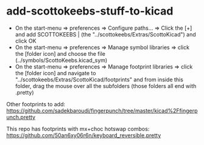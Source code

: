 # add-scottokeebs-stuff-to-kicad

- On the start-menu => preferences => Configure paths... => Click the [+] and add SCOTTOKEEBS | (the "../scottokeebs/Extras/ScottoKicad") and click OK
- On the start-menu => preferences => Manage symbol libraries => click the [folder icon] and choose the file (../symbols/ScottoKeebs.kicad_sym)
- On the start-menu => preferences => Manage footprint libraries => click the [folder icon] and navigate to "../scottokeebs/Extras/ScottoKicad/footprints" and from inside this folder, drag the mouse over all the subfolders (those folders all end with .pretty)

Other footprints to add: https://github.com/sadekbaroudi/fingerpunch/tree/master/kicad%2Ffingerpunch.pretty

This repo has footprints with mx+choc hotswap combos:  https://github.com/50an6xy06r6n/keyboard_reversible.pretty
